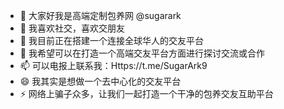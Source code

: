 - 👋 大家好我是高端定制包养网 @sugarark 
- 👀 我喜欢社交，喜欢交朋友
- 🌱 我目前正在搭建一个连接全球华人的交友平台
- 💞️ 我希望可以在打造一个高端交友平台方面进行探讨交流或合作
- 📫 可以电报上联系我：Https://t.me/SugarArk9
- 😄 我其实是想做一个去中心化的交友平台
- ⚡ 网络上骗子众多，让我们一起打造一个干净的包养交友互助平台

<!---
sugarark/sugarark is a ✨ special ✨ repository because its `README.md` (this file) appears on your GitHub profile.
You can click the Preview link to take a look at your changes.
--->
